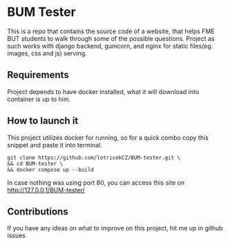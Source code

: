 # BUM Tester
This is a repo that contains the source code of a website, that helps FME BUT students to walk through some of the possible questions.
Project as such works with django backend, gunicorn, and nginx for static files(eg. images, css and js) serving.
## Requirements
Project depends to have docker installed, what it will download into container is up to him.

## How to launch it
This project utilizes docker for running, so for a quick combo copy this snippet and paste it into terminal.
```
git clone https://github.com/lotricekCZ/BUM-tester.git \
&& cd BUM-tester \
&& docker compose up --build
```
In case nothing was using port 80, you can access this site on http://127.0.0.1/BUM-tester/
## Contributions
If you have any ideas on what to improve on this project, hit me up in github issues
